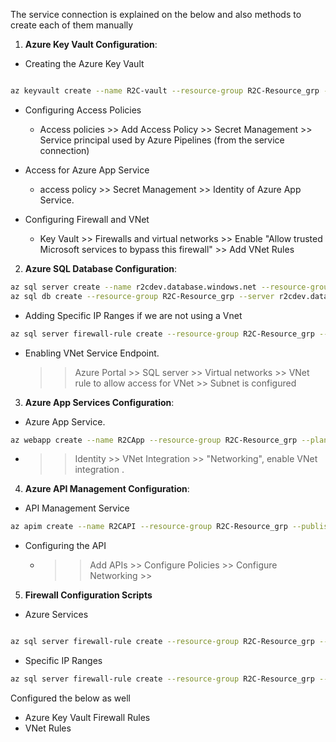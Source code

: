 The service connection is explained on the below and also methods to create each of them manually

1. **Azure Key Vault Configuration**:

- Creating the Azure Key Vault

```sh

az keyvault create --name R2C-vault --resource-group R2C-Resource_grp --location US EAST

```

- Configuring Access Policies

  - Access policies >> Add Access Policy >> Secret Management >> Service principal used by Azure Pipelines (from the service connection)

- Access for Azure App Service

  - access policy >> Secret Management >> Identity of Azure App Service.

- Configuring Firewall and VNet
  - Key Vault >> Firewalls and virtual networks >> Enable "Allow trusted Microsoft services to bypass this firewall" >> Add VNet Rules

2. **Azure SQL Database Configuration**:

```sh
az sql server create --name r2cdev.database.windows.net --resource-group R2C-Resource_grp --location US EAST --admin-user Ranji*** --admin-password ********
az sql db create --resource-group R2C-Resource_grp --server r2cdev.database.windows.net --name R2CDatabase_1 --service-objective S0

```

- Adding Specific IP Ranges if we are not using a Vnet

```sh
az sql server firewall-rule create --resource-group R2C-Resource_grp --server r2cdev.database.windows.net --name AllowAzureIPs --start-ip-address 0.0.0.0 --end-ip-address 0.0.0.0

```

- Enabling VNet Service Endpoint.
  > > Azure Portal >> SQL server >> Virtual networks >> VNet rule to allow access for VNet >> Subnet is configured

3. **Azure App Services Configuration**:

- Azure App Service.

```sh
az webapp create --name R2CApp --resource-group R2C-Resource_grp --plan ASP-R2CResourcegrp-86b1 (F1: 1)

```

- > > Identity >> VNet Integration >> "Networking", enable VNet integration .

4. **Azure API Management Configuration**:

- API Management Service

```sh
az apim create --name R2CAPI --resource-group R2C-Resource_grp --publisher-email sp.ranjith@xyz.com --publisher-name Ranjith

```

- Configuring the API
  - > > Add APIs >> Configure Policies >> Configure Networking >>

5. **Firewall Configuration Scripts**

- Azure Services

```sh

az sql server firewall-rule create --resource-group R2C-Resource_grp --server r2cdev.database.windows.net --name AllowAzureServices --start-ip-address 0.0.0.0 --end-ip-address 0.0.0.0

```

- Specific IP Ranges

```sh
az sql server firewall-rule create --resource-group R2C-Resource_grp --server r2cdev.database.windows.net --name AllowPipelinesIP --start-ip-address 0.0.0.0 --end-ip-address 0.0.0.0

```

Configured the below as well

- Azure Key Vault Firewall Rules
- VNet Rules
